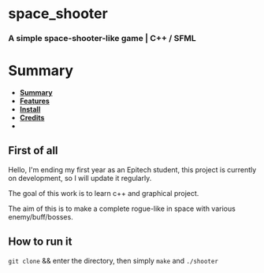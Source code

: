 # space_shooter

### A simple space-shooter-like game | C++ / SFML


# Summary

* **[Summary](#summary)**
* **[Features](#features)**
* **[Install](#install)**
* **[Credits](#credits)**
* 
First of all
-------------

Hello, I'm ending my first year as an Epitech student, this project is currently on development, so I will update it regularly.

The goal of this work is to learn c++ and graphical project.

The aim of this is to make a complete rogue-like in space with various enemy/buff/bosses.

How to run it
-------------
 `git clone` && enter the directory, then simply `make` and `./shooter`

